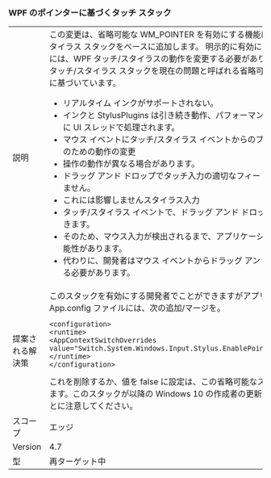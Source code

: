 ### <a name="wpf-pointer-based-touch-stack"></a>WPF のポインターに基づくタッチ スタック

|   |   |
|---|---|
|説明|この変更は、省略可能な WM_POINTER を有効にする機能は、WPF タッチ/スタイラス スタックをベースに追加します。  明示的に有効にしないでこの開発者には、WPF タッチ/スタイラスの動作を変更する必要がありますわかりません。タッチ/スタイラス スタックを現在の問題と呼ばれる省略可能な WM_POINTER に基づいています。<ul><li>リアルタイム インクがサポートされない。</li><li>インクと StylusPlugins は引き続き動作、パフォーマンスの低下につながるに UI スレッドで処理されます。</li><li>マウス イベントにタッチ/スタイラス イベントからのプロモーションの変更のための動作の変更</li><li>操作の動作が異なる場合があります。</li><li>ドラッグ アンド ドロップでタッチ入力の適切なフィードバックは表示されません。</li><li>これには影響しませんスタイラス入力</li><li>タッチ/スタイラス イベントで、ドラッグ アンド ドロップを開始できなくできます。</li><li>そのため、マウス入力が検出されるまで、アプリケーションがハングする可能性があります。</li><li>代わりに、開発者はマウス イベントからドラッグ アンド ドロップを開始する必要があります。</li></ul>|
|提案される解決策|このスタックを有効にする開発者でことができますがアプリケーションの App.config ファイルには、次の追加/マージを。<pre><code class="language-xml">&lt;configuration&gt;&#13;&#10;&lt;runtime&gt;&#13;&#10;&lt;AppContextSwitchOverrides value=&quot;Switch.System.Windows.Input.Stylus.EnablePointerSupport=true&quot;/&gt;&#13;&#10;&lt;/runtime&gt;&#13;&#10;&lt;/configuration&gt;&#13;&#10;</code></pre>これを削除するか、値を false に設定は、この省略可能なスタックを無効にされます。このスタックが以降の Windows 10 の作成者の更新でのみ使用可能なことに注意してください。|
|スコープ|エッジ|
|Version|4.7|
|型|再ターゲット中|

